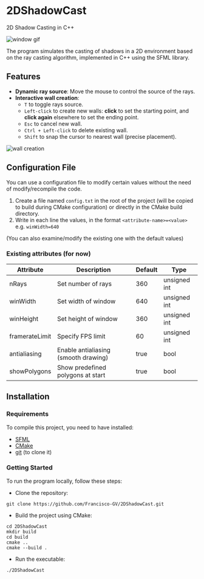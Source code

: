# 2DShadowCast
2D Shadow Casting in C++

![window gif](https://github.com/Francisco-GV/2DShadowCast/assets/54688495/2830530c-97f4-40ef-ad94-bfac661d8dd3)

The program simulates the casting of shadows in a 2D environment based on the ray casting algorithm, implemented in C++ using the SFML library.

## Features
+ **Dynamic ray source**: Move the mouse to control the source of the rays.
+ **Interactive wall creation**: 
    + `T` to toggle rays source.
    + `Left-click` to create new walls: **click** to set the starting point, and **click again** elsewhere to set the ending point.
    + `Esc` to cancel new wall.
    + `Ctrl + Left-click` to delete existing wall.
    + `Shift` to snap the cursor to nearest wall (precise placement).

![wall creation](https://github.com/Francisco-GV/2DShadowCast/assets/54688495/c954dd49-77cd-43e8-9457-87c48c06c822)

## Configuration File
You can use a configuration file to modify certain values without the need of modify/recompile the code.  
1. Create a file named `config.txt` in the root of the project (will be copied to build during CMake configuration) or directly in the CMake build directory.
2. Write in each line the values, in the format `<attribute-name>=<value>` e.g. `winWidth=640`

(You can also examine/modify the existing one with the default values)

### Existing attributes (for now)
| Attribute      | Description                           | Default | Type         |
|----------------|---------------------------------------|---------|--------------|
| nRays          | Set number of rays                    | 360     | unsigned int |
| winWidth       | Set width of window                   | 640     | unsigned int |
| winHeight      | Set height of window                  | 360     | unsigned int |
| framerateLimit | Specify FPS limit                     | 60      | unsigned int |
| antialiasing   | Enable antialiasing  (smooth drawing) | true    | bool         |
| showPolygons   | Show predefined polygons at start     | true    | bool         |

## Installation

### Requirements
To compile this project, you need to have installed:
+ [SFML](https://www.sfml-dev.org/index.php)
+ [CMake](https://cmake.org/)
+ [git](https://git-scm.com/) (to clone it)

### Getting Started
To run the program locally, follow these steps:

+ Clone the repository:  

```
git clone https://github.com/Francisco-GV/2DShadowCast.git
```

+ Build the project using CMake:  
```
cd 2DShadowCast
mkdir build
cd build
cmake ..
cmake --build .
```

+ Run the executable:

```
./2DShadowCast
```
